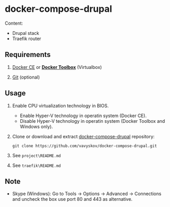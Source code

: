 # docker-compose-drupal

Content:
- Drupal stack
- Traefik router

## Requirements
1. [Docker CE](https://docs.docker.com/get-docker/?target=_blank) or [**Docker Toolbox**](https://github.com/docker/toolbox/releases?target=_blank) (Virtualbox)

1. [Git](https://git-scm.com/?target=_blank) (optional)

## Usage

1. Enable CPU virtualization technology in BIOS.

    - Enable Hyper-V technology in operatin system (Docker CE).
    - Disable Hyper-V technology in operatin system (Docker Toolbox and Windows only).
      
1. Clone or download and extract [docker-compose-drupal](https://github.com/vavyskov/docker-compose-drupal/archive/master.zip?target=_blank) repository:
        
       git clone https://github.com/vavyskov/docker-compose-drupal.git

1. See `project\README.md`

1. See `traefik\README.md`

## Note

- Skype (Windows): Go to Tools → Options → Advanced → Connections and uncheck the box use port 80 and 443 as alternative.
